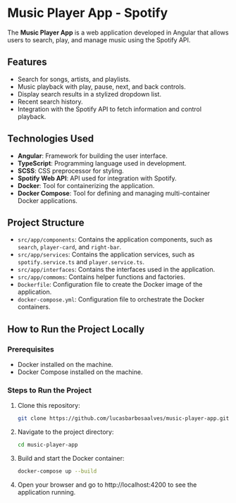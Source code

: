 # Music Player App - Spotify

The **Music Player App** is a web application developed in Angular that allows users to search, play, and manage music using the Spotify API.

## Features

- Search for songs, artists, and playlists.
- Music playback with play, pause, next, and back controls.
- Display search results in a stylized dropdown list.
- Recent search history.
- Integration with the Spotify API to fetch information and control playback.

## Technologies Used

- **Angular**: Framework for building the user interface.
- **TypeScript**: Programming language used in development.
- **SCSS**: CSS preprocessor for styling.
- **Spotify Web API**: API used for integration with Spotify.
- **Docker**: Tool for containerizing the application.
- **Docker Compose**: Tool for defining and managing multi-container Docker applications.

## Project Structure

- `src/app/components`: Contains the application components, such as `search`, `player-card`, and `right-bar`.
- `src/app/services`: Contains the application services, such as `spotify.service.ts` and `player.service.ts`.
- `src/app/interfaces`: Contains the interfaces used in the application.
- `src/app/commoms`: Contains helper functions and factories.
- `Dockerfile`: Configuration file to create the Docker image of the application.
- `docker-compose.yml`: Configuration file to orchestrate the Docker containers.

## How to Run the Project Locally

### Prerequisites

- Docker installed on the machine.
- Docker Compose installed on the machine.

### Steps to Run the Project

1. Clone this repository:

   ```sh
   git clone https://github.com/lucasbarbosaalves/music-player-app.git

   ```

2. Navigate to the project directory:

   ```sh
   cd music-player-app

   ```

3. Build and start the Docker container:

   ```sh
   docker-compose up --build

   ```

4. Open your browser and go to http://localhost:4200 to see the application running.
